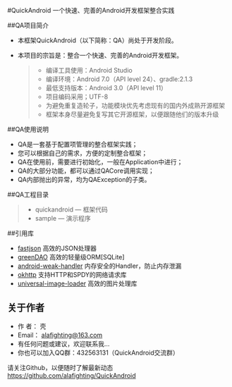 #QuickAndroid
一个快速、完善的Android开发框架整合实践


##QA项目简介
* 本框架QuickAndroid（以下简称：QA）尚处于开发阶段。
* 本项目的宗旨是：整合一个快速、完善的Android开发框架。

  > * 编译工具使用：Android Studio
  > * 编译环境：Android 7.0（API level 24）、gradle:2.1.3
  > * 最低支持版本：Android 3.0（API level 11）
  > * 项目编码采用；UTF-8
  > * 为避免重复造轮子，功能模块优先考虑现有的国内外成熟开源框架
  > * 框架本身尽量避免复写其它开源框架，以便跟随他们的版本升级


##QA使用说明
* QA是一套基于配置项管理的整合框架实践；
* 您可以根据自己的需求，方便的定制整合框架；
* QA在使用前，需要进行初始化，一般在Application中进行；
* QA的大部分功能，都可以通过QACore调用实现；
* QA内部抛出的异常，均为QAException的子类。


##QA工程目录
> * quickandroid   — 框架代码
> * sample         — 演示程序


##引用库
* [fastjson](https://github.com/alibaba/fastjson) 高效的JSON处理器
* [greenDAO](https://github.com/greenrobot/greenDAO) 高效的轻量级ORM[SQLite]
* [android-weak-handler](https://github.com/badoo/android-weak-handler) 内存安全的Handler，防止内存泄漏
* [okhttp](https://github.com/square/okhttp) 支持HTTP和SPDY的网络请求库
* [universal-image-loader](https://github.com/nostra13/Android-Universal-Image-Loader) 高效的图片处理库


## 关于作者
* 作 者： 壳
* Email： <alafighting@163.com>
* 有任何问题或建议，欢迎联系我...
* 你也可以加入QQ群：432563131（QuickAndroid交流群）


请关注Github，以便随时了解最新动态
https://github.com/alafighting/QuickAndroid

